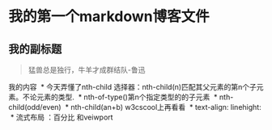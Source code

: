 # 我的第一个markdown博客文件
## 我的副标题
>猛兽总是独行，牛羊才成群结队-鲁迅
>
我的内容
  *    今天弄懂了nth-child 选择器：nth-child(n)匹配其父元素的第n个子元素。不论元素的类型.
  *    nth-of-type()第n个指定类型的的子元素
  *    nth-child(odd/even)
  *    nth-child(an+b)  w3cscool上再看看
  *    text-align: linehight:
  *    流式布局 ：百分比 和veiwport
